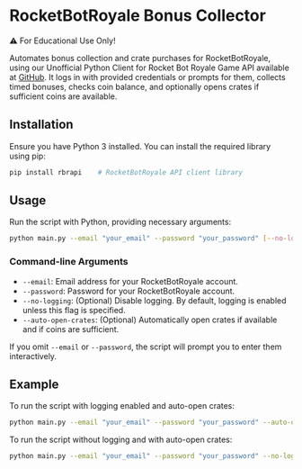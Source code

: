 # RocketBotRoyale Bonus Collector

⚠️️ For Educational Use Only!

Automates bonus collection and crate purchases for RocketBotRoyale, using our Unofficial Python Client for Rocket Bot Royale Game API available at [GitHub](https://github.com/Rocket-Bot-Royale/api). It logs in with provided credentials or prompts for them, collects timed bonuses, checks coin balance, and optionally opens crates if sufficient coins are available.

## Installation

Ensure you have Python 3 installed. You can install the required library using pip:

```bash
pip install rbrapi    # RocketBotRoyale API client library
```

## Usage

Run the script with Python, providing necessary arguments:

```bash
python main.py --email "your_email" --password "your_password" [--no-logging] [--auto-open-crates]
```

### Command-line Arguments

- `--email`: Email address for your RocketBotRoyale account.
- `--password`: Password for your RocketBotRoyale account.
- `--no-logging`: (Optional) Disable logging. By default, logging is enabled unless this flag is specified.
- `--auto-open-crates`: (Optional) Automatically open crates if available and if coins are sufficient.

If you omit `--email` or `--password`, the script will prompt you to enter them interactively.

## Example

To run the script with logging enabled and auto-open crates:

```bash
python main.py --email "your_email" --password "your_password" --auto-open-crates
```

To run the script without logging and with auto-open crates:

```bash
python main.py --email "your_email" --password "your_password" --no-logging --auto-open-crates
```
